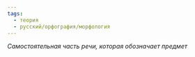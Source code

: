 ```yaml
---
tags:
  - теория
  - русский/орфография/морфология
---
```

*Самостоятельная часть речи, которая обозначает предмет*
